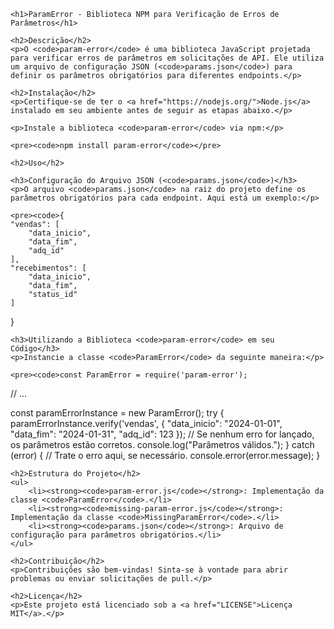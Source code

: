<!DOCTYPE html>
<html lang="en">

<head>
    <meta charset="UTF-8">
    <meta name="viewport" content="width=device-width, initial-scale=1.0">
    <title>ParamError - Biblioteca NPM para Verificação de Erros de Parâmetros</title>
</head>

<body>

    <h1>ParamError - Biblioteca NPM para Verificação de Erros de Parâmetros</h1>

    <h2>Descrição</h2>
    <p>O <code>param-error</code> é uma biblioteca JavaScript projetada para verificar erros de parâmetros em solicitações de API. Ele utiliza um arquivo de configuração JSON (<code>params.json</code>) para definir os parâmetros obrigatórios para diferentes endpoints.</p>

    <h2>Instalação</h2>
    <p>Certifique-se de ter o <a href="https://nodejs.org/">Node.js</a> instalado em seu ambiente antes de seguir as etapas abaixo.</p>

    <p>Instale a biblioteca <code>param-error</code> via npm:</p>

    <pre><code>npm install param-error</code></pre>

    <h2>Uso</h2>

    <h3>Configuração do Arquivo JSON (<code>params.json</code>)</h3>
    <p>O arquivo <code>params.json</code> na raiz do projeto define os parâmetros obrigatórios para cada endpoint. Aqui está um exemplo:</p>

    <pre><code>{
    "vendas": [
        "data_inicio",
        "data_fim",
        "adq_id"
    ],
    "recebimentos": [
        "data_inicio",
        "data_fim",
        "status_id"
    ]
}</code></pre>

    <h3>Utilizando a Biblioteca <code>param-error</code> em seu Código</h3>
    <p>Instancie a classe <code>ParamError</code> da seguinte maneira:</p>

    <pre><code>const ParamError = require('param-error');

// ...

const paramErrorInstance = new ParamError();
try {
    paramErrorInstance.verify('vendas', {
        "data_inicio": "2024-01-01",
        "data_fim": "2024-01-31",
        "adq_id": 123
    });
    // Se nenhum erro for lançado, os parâmetros estão corretos.
    console.log("Parâmetros válidos.");
} catch (error) {
    // Trate o erro aqui, se necessário.
    console.error(error.message);
}</code></pre>

    <h2>Estrutura do Projeto</h2>
    <ul>
        <li><strong><code>param-error.js</code></strong>: Implementação da classe <code>ParamError</code>.</li>
        <li><strong><code>missing-param-error.js</code></strong>: Implementação da classe <code>MissingParamError</code>.</li>
        <li><strong><code>params.json</code></strong>: Arquivo de configuração para parâmetros obrigatórios.</li>
    </ul>

    <h2>Contribuição</h2>
    <p>Contribuições são bem-vindas! Sinta-se à vontade para abrir problemas ou enviar solicitações de pull.</p>

    <h2>Licença</h2>
    <p>Este projeto está licenciado sob a <a href="LICENSE">Licença MIT</a>.</p>

</body>

</html>
